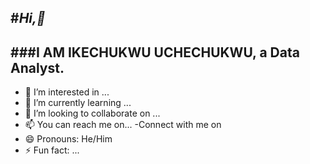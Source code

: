 #*Hi,👋*
-
###I AM IKECHUKWU UCHECHUKWU, **a Data Analyst.**
-
- 👀 I’m interested in ...
- 🌱 I’m currently learning ...
- 💞️ I’m looking to collaborate on ...
- 📫 You can reach me on...
-Connect with me on 
- 😄 Pronouns: He/Him
- ⚡ Fun fact: ...

<!---
Ikechukwu-Uchechukwu/Ikechukwu-Uchechukwu is a ✨ special ✨ repository because its `README.md` (this file) appears on your GitHub profile.
You can click the Preview link to take a look at your changes.
--->
